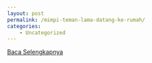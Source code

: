 ```yaml
---
layout: post
permalink: /mimpi-teman-lama-datang-ke-rumah/
categories:
    - Uncategorized
---
```


[Baca Selengkapnya](/04)